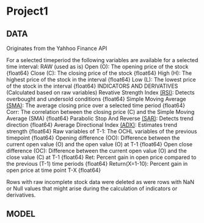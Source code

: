 # Project1

DATA
---
Originates from the Yahhoo Finance API

For a selected timeperiod the following variables are available for a selected time interval:
RAW (used as is)
  Open (O): The opening price of the stock {float64}
  Close (C): The closing price of the stock {float64}
  High (H): The highest price of the stock in the interval {float64} 
  Low (L): The lowest price of the stock in the interval {float64}
INDICATORS AND DERIVATIVES (Calculated based on raw variables)
  Revative Strength Index [(RSI)](https://www.investopedia.com/terms/r/rsi.asp): Detects overbought and undersold conditions {float64}
  Simple Moving Average [(SMA)](https://www.investopedia.com/terms/s/sma.asp): The average closing price over a selected time period {float64}
  Corr: The correlation between the closing price (C) and the Simple Moving Average (SMA) {float64}
  Parabolic Stop And Reverse [(SAR)](https://www.investopedia.com/terms/p/parabolicindicator.asp): Detects trend direction {float64}
  Average Directional Index [(ADX)](https://www.investopedia.com/terms/w/wilders-dmi-adx.asp): Estimates trend strength {float64}
  Raw variables of T-1: The OCHL variables of the previous timepoint {float64}
  Opening difference (OO): Difference between the current open value (O) and the open value (O) at T-1 {float64}
  Open close difference (OC): Difference between the current open value (O) and the close value (C) at T-1 {float64}
  Ret: Percent gain in open price compared to the previous (T-1) time periods {float64}
  Return(X=1-10): Percent gain in open price at time point T-X {float64}
  
Rows with raw incomplete stock data were deleted as were rows with NaN or Null values that might arise during the calculation of indicators or derivatives.

MODEL
---
